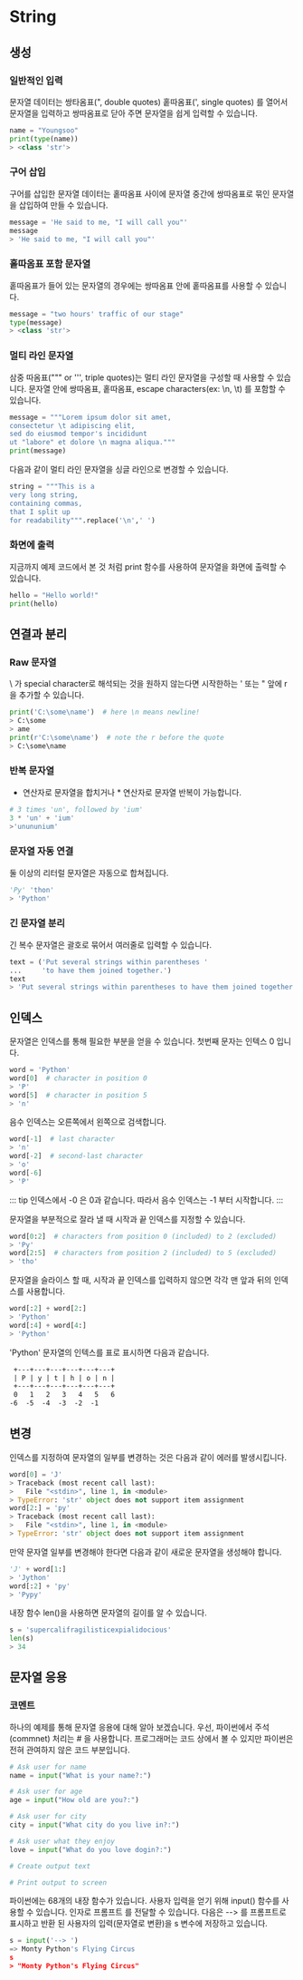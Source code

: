 # String

## 생성

### 일반적인 입력
문자열 데이터는 쌍타옴표(", double quotes) 홑따옴표(', single quotes) 를 열어서 문자열을 입력하고 쌍따옴표로 닫아 주면 문자열을 쉽게 입력할 수 있습니다. 
```python
name = "Youngsoo"
print(type(name)) 
> <class 'str'>
```

### 구어 삽입 
구어를 삽입한 문자열 데이터는 홑따옴표 사이에 문자열 중간에 쌍따옴표로 묶인 문자열을 삽입하여 만들 수 있습니다. 
```python
message = 'He said to me, "I will call you"'
message
> 'He said to me, "I will call you"'
```

### 홑따옴표 포함 문자열 
홑따옴표가 들어 있는 문자열의 경우에는 쌍따옴표 안에 홑따옴표를 사용할 수 있습니다. 
```python
message = "two hours' traffic of our stage"
type(message)
> <class 'str'>
```

### 멀티 라인 문자열
삼중 따옴표(""" or ''', triple quotes)는 멀티 라인 문자열을 구성할 때 사용할 수 있습니다. 문자열 안에 쌍따옴표, 홑따옴표, escape characters(ex: \n, \t) 를 포함할 수 있습니다.
```python
message = """Lorem ipsum dolor sit amet,
consectetur \t adipiscing elit,
sed do eiusmod tempor's incididunt
ut "labore" et dolore \n magna aliqua."""
print(message)
```

다음과 같이 멀티 라인 문자열을 싱글 라인으로 변경할 수 있습니다. 
```python
string = """This is a
very long string,
containing commas,
that I split up
for readability""".replace('\n',' ')
```

### 화면에 출력
지금까지 예제 코드에서 본 것 처럼 print 함수를 사용하여 문자열을 화면에 출력할 수 있습니다. 
```python
hello = "Hello world!"
print(hello)
```

## 연결과 분리  
### Raw 문자열
\ 가 special character로 해석되는 것을 원하지 않는다면 시작한하는 ' 또는 " 앞에 r 을 추가할 수 있습니다. 
```python
print('C:\some\name')  # here \n means newline!
> C:\some
> ame
print(r'C:\some\name')  # note the r before the quote
> C:\some\name
```

### 반복 문자열 
+ 연산자로 문자열을 합치거나 * 연산자로 문자열 반복이 가능합니다. 
```python
# 3 times 'un', followed by 'ium'
3 * 'un' + 'ium'
>'unununium'
```

### 문자열 자동 연결 
둘 이상의 리터럴 문자열은 자동으로 합쳐집니다. 
```python
'Py' 'thon'
> 'Python'
```

### 긴 문자열 분리 
긴 복수 문자열은 괄호로 묶어서 여러줄로 입력할 수 있습니다. 
```python
text = ('Put several strings within parentheses '
...     'to have them joined together.')
text
> 'Put several strings within parentheses to have them joined together.'
```

## 인덱스
문자열은 인덱스를 통해 필요한 부분을 얻을 수 있습니다. 첫번째 문자는 인텍스 0 입니다. 
```python
word = 'Python'
word[0]  # character in position 0
> 'P'
word[5]  # character in position 5
> 'n'
```

음수 인덱스는 오른쪽에서 왼쪽으로 검색합니다. 
```python
word[-1]  # last character
> 'n'
word[-2]  # second-last character
> 'o'
word[-6]
> 'P'
```

::: tip
인덱스에서 -0 은 0과 같습니다. 따라서 음수 인덱스는 -1 부터 시작합니다.
:::

문자열을 부분적으로 잘라 낼 때 시작과 끝 인덱스를 지정할 수 있습니다. 
```python
word[0:2]  # characters from position 0 (included) to 2 (excluded)
> 'Py'
word[2:5]  # characters from position 2 (included) to 5 (excluded)
> 'tho'
```

문자열을 슬라이스 할 때, 시작과 끝 인덱스를 입력하지 않으면 각각 맨 앞과 뒤의 인덱스를 사용합니다. 
```python
word[:2] + word[2:]
> 'Python'
word[:4] + word[4:]
> 'Python'
```

'Python' 문자열의 인텍스를 표로 표시하면 다음과 같습니다. 
```txt
 +---+---+---+---+---+---+
 | P | y | t | h | o | n |
 +---+---+---+---+---+---+
 0   1   2   3   4   5   6
-6  -5  -4  -3  -2  -1
```

## 변경
인덱스를 지정하여 문자열의 일부를 변경하는 것은 다음과 같이 에러를 발생시킵니다.
```python
word[0] = 'J'
> Traceback (most recent call last):
>   File "<stdin>", line 1, in <module>
> TypeError: 'str' object does not support item assignment
word[2:] = 'py'
> Traceback (most recent call last):
>   File "<stdin>", line 1, in <module>
> TypeError: 'str' object does not support item assignment
```


만약 문자열 일부를 변경해야 한다면 다음과 같이 새로운 문자열을 생성해야 합니다. 
```python
'J' + word[1:]
> 'Jython'
word[:2] + 'py'
> 'Pypy'
```


내장 함수 len()을 사용하면 문자열의 길이를 알 수 있습니다. 
```python
s = 'supercalifragilisticexpialidocious'
len(s)
> 34
```

## 문자열 응용
### 코멘트 
하나의 예제를 통해 문자열 응용에 대해 알아 보겠습니다. 
우선, 파이썬에서 주석(commnet) 처리는 # 을 사용합니다. 프로그래머는 코드 상에서 볼 수 있지만 파이썬은 전혀 관여하지 않은 코드 부분입니다. 
```python
# Ask user for name
name = input("What is your name?:")

# Ask user for age
age = input("How old are you?:")

# Ask user for city
city = input("What city do you live in?:")

# Ask user what they enjoy
love = input("What do you love dogin?:")

# Create output text

# Print output to screen
```

파이썬에는 68개의 내장 함수가 있습니다. 사용자 입력을 얻기 위해 input() 함수를 사용할 수 있습니다. 인자로 프롬프트 를 전달할 수 있습니다. 
다음은 --> 를 프롬프트로 표시하고 반환 된 사용자의 입력(문자열로 변환)을 s 변수에 저장하고 있습니다. 
```python
s = input('--> ')  
=> Monty Python's Flying Circus
s  
> "Monty Python's Flying Circus"
```